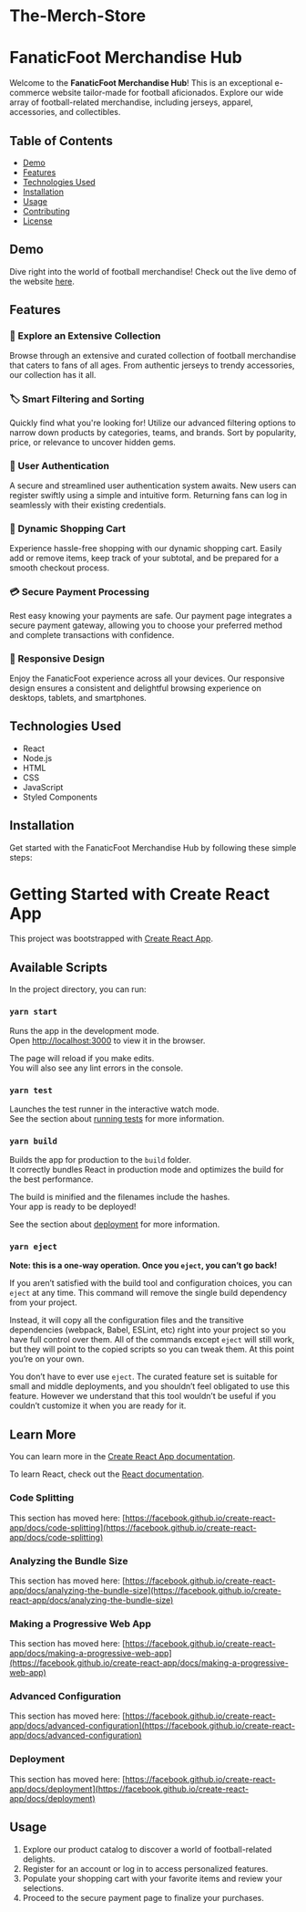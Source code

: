 # The-Merch-Store
# FanaticFoot Merchandise Hub

Welcome to the **FanaticFoot Merchandise Hub**! This is an exceptional e-commerce website tailor-made for football aficionados. Explore our wide array of football-related merchandise, including jerseys, apparel, accessories, and collectibles.

## Table of Contents

- [Demo](#demo)
- [Features](#features)
- [Technologies Used](#technologies-used)
- [Installation](#installation)
- [Usage](#usage)
- [Contributing](#contributing)
- [License](#license)

## Demo

Dive right into the world of football merchandise! Check out the live demo of the website [here](your-demo-url).



## Features

### 🎉 Explore an Extensive Collection

Browse through an extensive and curated collection of football merchandise that caters to fans of all ages. From authentic jerseys to trendy accessories, our collection has it all.

### 🏷️ Smart Filtering and Sorting

Quickly find what you're looking for! Utilize our advanced filtering options to narrow down products by categories, teams, and brands. Sort by popularity, price, or relevance to uncover hidden gems.

### 🔐 User Authentication

A secure and streamlined user authentication system awaits. New users can register swiftly using a simple and intuitive form. Returning fans can log in seamlessly with their existing credentials.

### 🛒 Dynamic Shopping Cart

Experience hassle-free shopping with our dynamic shopping cart. Easily add or remove items, keep track of your subtotal, and be prepared for a smooth checkout process.

### 💳 Secure Payment Processing

Rest easy knowing your payments are safe. Our payment page integrates a secure payment gateway, allowing you to choose your preferred method and complete transactions with confidence.

### 📱 Responsive Design

Enjoy the FanaticFoot experience across all your devices. Our responsive design ensures a consistent and delightful browsing experience on desktops, tablets, and smartphones.

## Technologies Used

- React
- Node.js
- HTML
- CSS
- JavaScript
- Styled Components

## Installation

Get started with the FanaticFoot Merchandise Hub by following these simple steps:

# Getting Started with Create React App

This project was bootstrapped with [Create React App](https://github.com/facebook/create-react-app).

## Available Scripts

In the project directory, you can run:

### `yarn start`

Runs the app in the development mode.\
Open [http://localhost:3000](http://localhost:3000) to view it in the browser.

The page will reload if you make edits.\
You will also see any lint errors in the console.

### `yarn test`

Launches the test runner in the interactive watch mode.\
See the section about [running tests](https://facebook.github.io/create-react-app/docs/running-tests) for more information.

### `yarn build`

Builds the app for production to the `build` folder.\
It correctly bundles React in production mode and optimizes the build for the best performance.

The build is minified and the filenames include the hashes.\
Your app is ready to be deployed!

See the section about [deployment](https://facebook.github.io/create-react-app/docs/deployment) for more information.

### `yarn eject`

**Note: this is a one-way operation. Once you `eject`, you can’t go back!**

If you aren’t satisfied with the build tool and configuration choices, you can `eject` at any time. This command will remove the single build dependency from your project.

Instead, it will copy all the configuration files and the transitive dependencies (webpack, Babel, ESLint, etc) right into your project so you have full control over them. All of the commands except `eject` will still work, but they will point to the copied scripts so you can tweak them. At this point you’re on your own.

You don’t have to ever use `eject`. The curated feature set is suitable for small and middle deployments, and you shouldn’t feel obligated to use this feature. However we understand that this tool wouldn’t be useful if you couldn’t customize it when you are ready for it.

## Learn More

You can learn more in the [Create React App documentation](https://facebook.github.io/create-react-app/docs/getting-started).

To learn React, check out the [React documentation](https://reactjs.org/).

### Code Splitting

This section has moved here: [https://facebook.github.io/create-react-app/docs/code-splitting](https://facebook.github.io/create-react-app/docs/code-splitting)

### Analyzing the Bundle Size

This section has moved here: [https://facebook.github.io/create-react-app/docs/analyzing-the-bundle-size](https://facebook.github.io/create-react-app/docs/analyzing-the-bundle-size)

### Making a Progressive Web App

This section has moved here: [https://facebook.github.io/create-react-app/docs/making-a-progressive-web-app](https://facebook.github.io/create-react-app/docs/making-a-progressive-web-app)

### Advanced Configuration

This section has moved here: [https://facebook.github.io/create-react-app/docs/advanced-configuration](https://facebook.github.io/create-react-app/docs/advanced-configuration)

### Deployment

This section has moved here: [https://facebook.github.io/create-react-app/docs/deployment](https://facebook.github.io/create-react-app/docs/deployment)


## Usage

1. Explore our product catalog to discover a world of football-related delights.
2. Register for an account or log in to access personalized features.
3. Populate your shopping cart with your favorite items and review your selections.
4. Proceed to the secure payment page to finalize your purchases.


